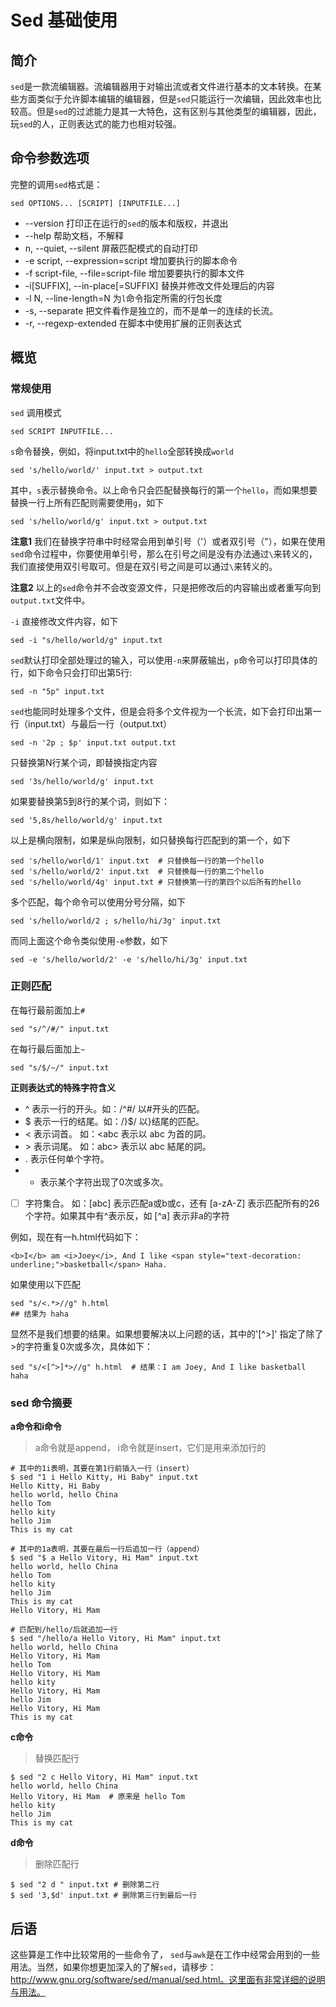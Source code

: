 # Sed 基础使用
## 简介
`sed`是一款流编辑器。流编辑器用于对输出流或者文件进行基本的文本转换。在某些方面类似于允许脚本编辑的编辑器，但是`sed`只能运行一次编辑，因此效率也比较高。但是`sed`的过滤能力是其一大特色，这有区别与其他类型的编辑器，因此，玩`sed`的人，正则表达式的能力也相对较强。

## 命令参数选项

完整的调用`sed`格式是：

```
sed OPTIONS... [SCRIPT] [INPUTFILE...]
```

- --version 打印正在运行的`sed`的版本和版权，并退出
- --help 帮助文档，不解释
- n, --quiet, --silent  屏蔽匹配模式的自动打印
- -e script, --expression=script 增加要执行的脚本命令
- -f script-file, --file=script-file  增加要要执行的脚本文件
- -i[SUFFIX], --in-place[=SUFFIX]  替换并修改文件处理后的内容
- -l N, --line-length=N  为`l`命令指定所需的行包长度
- -s, --separate  把文件看作是独立的，而不是单一的连续的长流。
- -r, --regexp-extended  在脚本中使用扩展的正则表达式

## 概览

### 常规使用

`sed` 调用模式

```
sed SCRIPT INPUTFILE...
```

`s`命令替换，例如，将input.txt中的`hello`全部转换成`world`

```
sed 's/hello/world/' input.txt > output.txt
```

其中，`s`表示替换命令。以上命令只会匹配替换每行的第一个`hello`，而如果想要替换一行上所有匹配则需要使用`g`，如下

```
sed 's/hello/world/g' input.txt > output.txt
```

**注意1** 我们在替换字符串中时经常会用到单引号（'）或者双引号（"），如果在使用`sed`命令过程中，你要使用单引号，那么在引号之间是没有办法通过`\`来转义的，我们直接使用双引号取可。但是在双引号之间是可以通过`\`来转义的。

**注意2** 以上的`sed`命令并不会改变源文件，只是把修改后的内容输出或者重写向到`output.txt`文件中。

`-i` 直接修改文件内容，如下

```
sed -i "s/hello/world/g" input.txt
```

`sed`默认打印全部处理过的输入，可以使用`-n`来屏蔽输出，`p`命令可以打印具体的行，如下命令只会打印出第5行:

```
sed -n "5p" input.txt
```

`sed`也能同时处理多个文件，但是会将多个文件视为一个长流，如下会打印出第一行（input.txt）与最后一行（output.txt）

```
sed -n '2p ; $p' input.txt output.txt
```

只替换第N行某个词，即替换指定内容

```
sed '3s/hello/world/g' input.txt
```
如果要替换第5到8行的某个词，则如下：

```
sed '5,8s/hello/world/g' input.txt
```

以上是横向限制，如果是纵向限制，如只替换每行匹配到的第一个，如下

```
sed 's/hello/world/1' input.txt  # 只替换每一行的第一个hello
sed 's/hello/world/2' input.txt  # 只替换每一行的第二个hello
sed 's/hello/world/4g' input.txt # 只替换第一行的第四个以后所有的hello
```

多个匹配，每个命令可以使用分号分隔，如下

```
sed 's/hello/world/2 ; s/hello/hi/3g' input.txt 
```
而同上面这个命令类似使用`-e`参数，如下

```
sed -e 's/hello/world/2' -e 's/hello/hi/3g' input.txt
```


### 正则匹配

在每行最前面加上`#`

```
sed "s/^/#/" input.txt
```
在每行最后面加上`~`

```
sed "s/$/~/" input.txt
```

**正则表达式的特殊字符含义**

- ^ 表示一行的开头。如：/^#/ 以#开头的匹配。
- $ 表示一行的结尾。如：/}$/ 以}结尾的匹配。
- \< 表示词首。 如：\<abc 表示以 abc 为首的詞。
- \> 表示词尾。 如：abc\> 表示以 abc 結尾的詞。
- . 表示任何单个字符。
- * 表示某个字符出现了0次或多次。
- [ ] 字符集合。 如：[abc] 表示匹配a或b或c，还有 [a-zA-Z] 表示匹配所有的26个字符。如果其中有^表示反，如 [^a] 表示非a的字符

例如，现在有一h.html代码如下：

```
<b>I</b> am <i>Joey</i>, And I like <span style="text-decoration: underline;">basketball</span> Haha.
```
如果使用以下匹配

```
sed "s/<.*>//g" h.html
## 结果为 haha
```
显然不是我们想要的结果。如果想要解决以上问题的话，其中的'[^>]' 指定了除了>的字符重复0次或多次，具体如下：

```
sed "s/<[^>]*>//g" h.html  # 结果：I am Joey, And I like basketball haha
```

### sed 命令摘要

**a命令和i命令**
> a命令就是append， i命令就是insert，它们是用来添加行的

```
# 其中的1i表明，其要在第1行前插入一行（insert）
$ sed "1 i Hello Kitty, Hi Baby" input.txt
Hello Kitty, Hi Baby
hello world, hello China
hello Tom
hello kity
hello Jim
This is my cat

# 其中的1a表明，其要在最后一行后追加一行（append）
$ sed "$ a Hello Vitory, Hi Mam" input.txt
hello world, hello China
hello Tom
hello kity
hello Jim
This is my cat
Hello Vitory, Hi Mam

# 匹配到/hello/后就追加一行
$ sed "/hello/a Hello Vitory, Hi Mam" input.txt
hello world, hello China
Hello Vitory, Hi Mam
hello Tom
Hello Vitory, Hi Mam
hello kity
Hello Vitory, Hi Mam
hello Jim
Hello Vitory, Hi Mam
This is my cat
```

**c命令**
> 替换匹配行

```
$ sed "2 c Hello Vitory, Hi Mam" input.txt
hello world, hello China
Hello Vitory, Hi Mam  # 原来是 hello Tom
hello kity
hello Jim
This is my cat
```

**d命令**
> 删除匹配行

```
$ sed "2 d " input.txt # 删除第二行
$ sed '3,$d' input.txt # 删除第三行到最后一行
```

## 后语
这些算是工作中比较常用的一些命令了， `sed`与`awk`是在工作中经常会用到的一些用法。当然，如果你想更加深入的了解`sed`，请移步：http://www.gnu.org/software/sed/manual/sed.html。这里面有非常详细的说明与用法。
